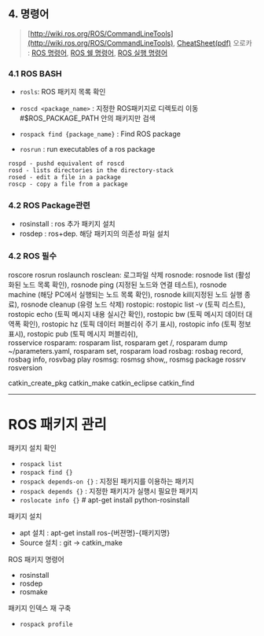 ## 4. 명령어

> [http://wiki.ros.org/ROS/CommandLineTools](http://wiki.ros.org/ROS/CommandLineTools), [CheatSheet\(pdf\)](http://services.informatik.hs-mannheim.de/~ihme/robotik_2014ws/01_ROScheatsheet.pdf)
> 오로카 : [ROS 명령어](http://cafe.naver.com/openrt/2827), [ROS 쉘 명령어](http://cafe.naver.com/openrt/2828), [ ROS 실행 명령어](http://cafe.naver.com/openrt/2830)

### 4.1 ROS BASH

- `rosls`: ROS 패키지 목록 확인

- `roscd <package_name>` : 지정한 ROS패키지로 디렉토리 이동 #$ROS_PACKAGE_PATH 안의 패키지만 검색

- `rospack find {package_name}` : Find ROS package

- `rosrun` : run executables of a ros package

```
rospd - pushd equivalent of roscd
rosd - lists directories in the directory-stack
rosed - edit a file in a package
roscp - copy a file from a package
```


### 4.2 ROS Package관련

- rosinstall : ros 추가 패키지 설치
- rosdep : ros+dep. 해당 패키지의 의존성 파일 설치


### 4.2 ROS 필수




roscore
rosrun
roslaunch
rosclean: 로그파일 삭제
rosnode: rosnode list \(활성화된 노드 목록 확인\), rosnode ping \(지정된 노드와 연결 테스트\), rosnode machine \(해당 PC에서 실행되는 노드 목록 확인\), rosnode kill\(지정된 노드 실행 종료\), rosnode cleanup \(유령 노드 삭제\)
rostopic: rostopic list -v \(토픽 리스트\), rostopic echo \(토픽 메시지 내용 실시간 확인\), rostopic bw \(토픽 메시지 데이터 대역폭 확인\), rostopic hz \(토픽 데이터 퍼블리쉬 주기 표시\), rostopic info \(토픽 정보 표시\), rostopic pub \(토픽 메시지 퍼블리쉬\),   
rosservice
rosparam: rosparam list, rosparam get /, rosparam dump ~/parameters.yaml, rosparam set, rosparam load
rosbag: rosbag record, rosbag info, rosvbag play
rosmsg: rosmsg show,, rosmsg package
rossrv
rosversion

catkin\_create\_pkg
catkin\_make
catkin\_eclipse
catkin\_find


---

# ROS 패키지 관리

패키지 설치 확인
- `rospack list`
- `rospack find {}`
- `rospack depends-on {}` : 지정된 패키지를 이용하는 패키지
- `rospack depends {}` : 지정한 패키지가 실행시 필요한 패키지
- `roslocate info {}` # apt-get install python-rosinstall

패키지 설치

- apt 설치 : apt-get install ros-{버젼명}-{패키지명}
- Source 설치 : git -> catkin_make


ROS 패키지 명령어
- rosinstall
- rosdep
- rosmake

패키지 인덱스 재 구축
- `rospack profile`






